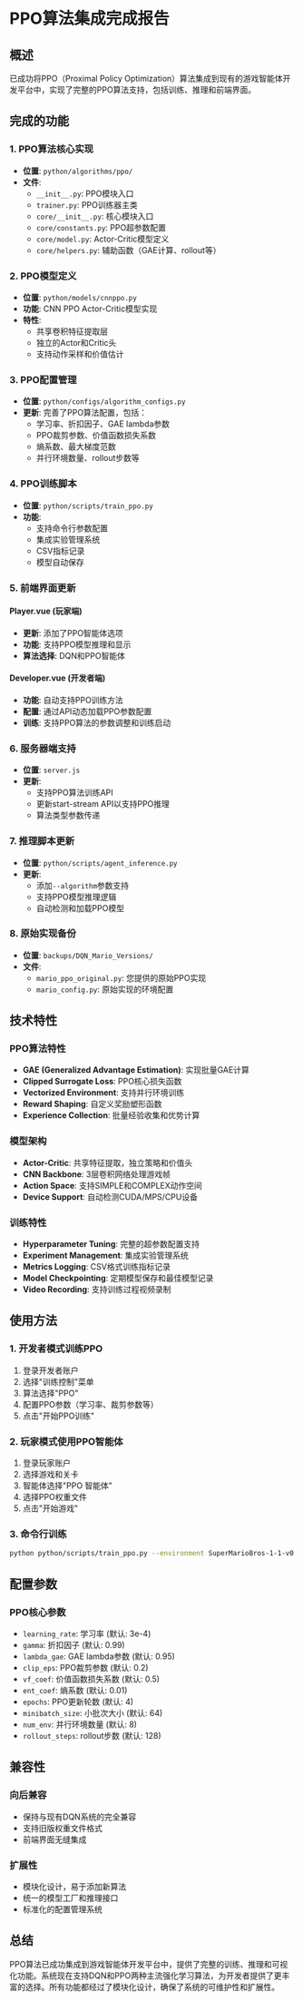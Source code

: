 # PPO算法集成完成报告

## 概述
已成功将PPO（Proximal Policy Optimization）算法集成到现有的游戏智能体开发平台中，实现了完整的PPO算法支持，包括训练、推理和前端界面。

## 完成的功能

### 1. PPO算法核心实现
- **位置**: `python/algorithms/ppo/`
- **文件**:
  - `__init__.py`: PPO模块入口
  - `trainer.py`: PPO训练器主类
  - `core/__init__.py`: 核心模块入口
  - `core/constants.py`: PPO超参数配置
  - `core/model.py`: Actor-Critic模型定义
  - `core/helpers.py`: 辅助函数（GAE计算、rollout等）

### 2. PPO模型定义
- **位置**: `python/models/cnnppo.py`
- **功能**: CNN PPO Actor-Critic模型实现
- **特性**: 
  - 共享卷积特征提取层
  - 独立的Actor和Critic头
  - 支持动作采样和价值估计

### 3. PPO配置管理
- **位置**: `python/configs/algorithm_configs.py`
- **更新**: 完善了PPO算法配置，包括：
  - 学习率、折扣因子、GAE lambda参数
  - PPO裁剪参数、价值函数损失系数
  - 熵系数、最大梯度范数
  - 并行环境数量、rollout步数等

### 4. PPO训练脚本
- **位置**: `python/scripts/train_ppo.py`
- **功能**: 
  - 支持命令行参数配置
  - 集成实验管理系统
  - CSV指标记录
  - 模型自动保存

### 5. 前端界面更新

#### Player.vue (玩家端)
- **更新**: 添加了PPO智能体选项
- **功能**: 支持PPO模型推理和显示
- **算法选择**: DQN和PPO智能体

#### Developer.vue (开发者端)
- **功能**: 自动支持PPO训练方法
- **配置**: 通过API动态加载PPO参数配置
- **训练**: 支持PPO算法的参数调整和训练启动

### 6. 服务器端支持
- **位置**: `server.js`
- **更新**: 
  - 支持PPO算法训练API
  - 更新start-stream API以支持PPO推理
  - 算法类型参数传递

### 7. 推理脚本更新
- **位置**: `python/scripts/agent_inference.py`
- **更新**:
  - 添加`--algorithm`参数支持
  - 支持PPO模型推理逻辑
  - 自动检测和加载PPO模型

### 8. 原始实现备份
- **位置**: `backups/DQN_Mario_Versions/`
- **文件**:
  - `mario_ppo_original.py`: 您提供的原始PPO实现
  - `mario_config.py`: 原始实现的环境配置

## 技术特性

### PPO算法特性
- **GAE (Generalized Advantage Estimation)**: 实现批量GAE计算
- **Clipped Surrogate Loss**: PPO核心损失函数
- **Vectorized Environment**: 支持并行环境训练
- **Reward Shaping**: 自定义奖励塑形函数
- **Experience Collection**: 批量经验收集和优势计算

### 模型架构
- **Actor-Critic**: 共享特征提取，独立策略和价值头
- **CNN Backbone**: 3层卷积网络处理游戏帧
- **Action Space**: 支持SIMPLE和COMPLEX动作空间
- **Device Support**: 自动检测CUDA/MPS/CPU设备

### 训练特性
- **Hyperparameter Tuning**: 完整的超参数配置支持
- **Experiment Management**: 集成实验管理系统
- **Metrics Logging**: CSV格式训练指标记录
- **Model Checkpointing**: 定期模型保存和最佳模型记录
- **Video Recording**: 支持训练过程视频录制

## 使用方法

### 1. 开发者模式训练PPO
1. 登录开发者账户
2. 选择"训练控制"菜单
3. 算法选择"PPO"
4. 配置PPO参数（学习率、裁剪参数等）
5. 点击"开始PPO训练"

### 2. 玩家模式使用PPO智能体
1. 登录玩家账户
2. 选择游戏和关卡
3. 智能体选择"PPO 智能体"
4. 选择PPO权重文件
5. 点击"开始游戏"

### 3. 命令行训练
```bash
python python/scripts/train_ppo.py --environment SuperMarioBros-1-1-v0 --episodes 1000 --learning-rate 3e-4
```

## 配置参数

### PPO核心参数
- `learning_rate`: 学习率 (默认: 3e-4)
- `gamma`: 折扣因子 (默认: 0.99)
- `lambda_gae`: GAE lambda参数 (默认: 0.95)
- `clip_eps`: PPO裁剪参数 (默认: 0.2)
- `vf_coef`: 价值函数损失系数 (默认: 0.5)
- `ent_coef`: 熵系数 (默认: 0.01)
- `epochs`: PPO更新轮数 (默认: 4)
- `minibatch_size`: 小批次大小 (默认: 64)
- `num_env`: 并行环境数量 (默认: 8)
- `rollout_steps`: rollout步数 (默认: 128)

## 兼容性

### 向后兼容
- 保持与现有DQN系统的完全兼容
- 支持旧版权重文件格式
- 前端界面无缝集成

### 扩展性
- 模块化设计，易于添加新算法
- 统一的模型工厂和推理接口
- 标准化的配置管理系统

## 总结

PPO算法已成功集成到游戏智能体开发平台中，提供了完整的训练、推理和可视化功能。系统现在支持DQN和PPO两种主流强化学习算法，为开发者提供了更丰富的选择。所有功能都经过了模块化设计，确保了系统的可维护性和扩展性。

